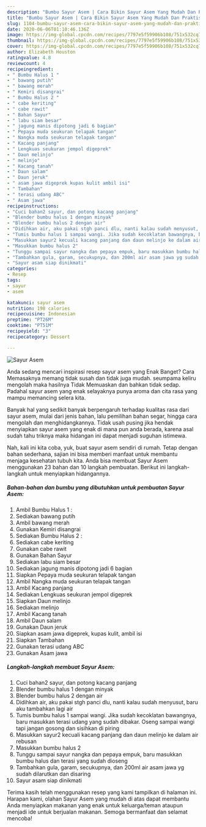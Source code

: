 ```yaml
---
description: "Bumbu Sayur Asem | Cara Bikin Sayur Asem Yang Mudah Dan Praktis"
title: "Bumbu Sayur Asem | Cara Bikin Sayur Asem Yang Mudah Dan Praktis"
slug: 1104-bumbu-sayur-asem-cara-bikin-sayur-asem-yang-mudah-dan-praktis
date: 2020-06-06T01:10:46.136Z
image: https://img-global.cpcdn.com/recipes/7797e5f59906b108/751x532cq70/sayur-asem-foto-resep-utama.jpg
thumbnail: https://img-global.cpcdn.com/recipes/7797e5f59906b108/751x532cq70/sayur-asem-foto-resep-utama.jpg
cover: https://img-global.cpcdn.com/recipes/7797e5f59906b108/751x532cq70/sayur-asem-foto-resep-utama.jpg
author: Elizabeth Houston
ratingvalue: 4.8
reviewcount: 4
recipeingredient:
- " Bumbu Halus 1 "
- " bawang putih"
- " bawang merah"
- " Kemiri disangrai"
- " Bumbu Halus 2 "
- " cabe keriting"
- " cabe rawit"
- " Bahan Sayur"
- " labu siam besar"
- " jagung manis dipotong jadi 6 bagian"
- " Pepaya muda seukuran telapak tangan"
- " Nangka muda seukuran telapak tangan"
- " Kacang panjang"
- " Lengkuas seukuran jempol digeprek"
- " Daun melinjo"
- " melinjo"
- " Kacang tanah"
- " Daun salam"
- " Daun jeruk"
- " asam jawa digeprek kupas kulit ambil isi"
- " Tambahan"
- " terasi udang ABC"
- " Asam jawa"
recipeinstructions:
- "Cuci bahan2 sayur, dan potong kacang panjang"
- "Blender bumbu halus 1 dengan minyak"
- "Blender bumbu halus 2 dengan air"
- "Didihkan air, aku pakai stgh panci dlu, nanti kalau sudah menyusut, baru aku tambahkan lagi air"
- "Tumis bumbu halus 1 sampai wangi. Jika sudah kecoklatan bawangnya, baru masukkan terasi udang yang sudah dibakar. Oseng sampai wangi tapi jangan gosong dan sisihkan di piring"
- "Masukkan sayur2 kecuali kacang panjang dan daun melinjo ke dalam air rebusan"
- "Masukkan bumbu halus 2"
- "Tunggu sampai sayur nangka dan pepaya empuk, baru masukkan bumbu halus dan terasi yang sudah dioseng"
- "Tambahkan gula, garam, secukupnya, dan 200ml air asam jawa yg sudah dilarutkan dan disaring"
- "Sayur asam siap dinikmati"
categories:
- Resep
tags:
- sayur
- asem

katakunci: sayur asem 
nutrition: 198 calories
recipecuisine: Indonesian
preptime: "PT26M"
cooktime: "PT51M"
recipeyield: "3"
recipecategory: Dessert

---
```



![Sayur Asem](https://img-global.cpcdn.com/recipes/7797e5f59906b108/751x532cq70/sayur-asem-foto-resep-utama.jpg)

Anda sedang mencari inspirasi resep sayur asem yang Enak Banget? Cara Memasaknya memang tidak susah dan tidak juga mudah. seumpama keliru mengolah maka hasilnya Tidak Memuaskan dan bahkan tidak sedap. Padahal sayur asem yang enak selayaknya punya aroma dan cita rasa yang mampu memancing selera kita.

Banyak hal yang sedikit banyak berpengaruh terhadap kualitas rasa dari sayur asem, mulai dari jenis bahan, lalu pemilihan bahan segar, hingga cara mengolah dan menghidangkannya. Tidak usah pusing jika hendak menyiapkan sayur asem yang enak di mana pun anda berada, karena asal sudah tahu triknya maka hidangan ini dapat menjadi suguhan istimewa.




Nah, kali ini kita coba, yuk, buat sayur asem sendiri di rumah. Tetap dengan bahan sederhana, sajian ini bisa memberi manfaat untuk membantu menjaga kesehatan tubuh kita. Anda bisa membuat Sayur Asem menggunakan 23 bahan dan 10 langkah pembuatan. Berikut ini langkah-langkah untuk menyiapkan hidangannya.

<!--inarticleads1-->

##### Bahan-bahan dan bumbu yang dibutuhkan untuk pembuatan Sayur Asem:

1. Ambil  Bumbu Halus 1 :
1. Sediakan  bawang putih
1. Ambil  bawang merah
1. Gunakan  Kemiri disangrai
1. Sediakan  Bumbu Halus 2 :
1. Sediakan  cabe keriting
1. Gunakan  cabe rawit
1. Gunakan  Bahan Sayur
1. Sediakan  labu siam besar
1. Sediakan  jagung manis dipotong jadi 6 bagian
1. Siapkan  Pepaya muda seukuran telapak tangan
1. Ambil  Nangka muda seukuran telapak tangan
1. Ambil  Kacang panjang
1. Sediakan  Lengkuas seukuran jempol digeprek
1. Siapkan  Daun melinjo
1. Sediakan  melinjo
1. Ambil  Kacang tanah
1. Ambil  Daun salam
1. Gunakan  Daun jeruk
1. Siapkan  asam jawa digeprek, kupas kulit, ambil isi
1. Siapkan  Tambahan
1. Gunakan  terasi udang ABC
1. Gunakan  Asam jawa




<!--inarticleads2-->

##### Langkah-langkah membuat Sayur Asem:

1. Cuci bahan2 sayur, dan potong kacang panjang
1. Blender bumbu halus 1 dengan minyak
1. Blender bumbu halus 2 dengan air
1. Didihkan air, aku pakai stgh panci dlu, nanti kalau sudah menyusut, baru aku tambahkan lagi air
1. Tumis bumbu halus 1 sampai wangi. Jika sudah kecoklatan bawangnya, baru masukkan terasi udang yang sudah dibakar. Oseng sampai wangi tapi jangan gosong dan sisihkan di piring
1. Masukkan sayur2 kecuali kacang panjang dan daun melinjo ke dalam air rebusan
1. Masukkan bumbu halus 2
1. Tunggu sampai sayur nangka dan pepaya empuk, baru masukkan bumbu halus dan terasi yang sudah dioseng
1. Tambahkan gula, garam, secukupnya, dan 200ml air asam jawa yg sudah dilarutkan dan disaring
1. Sayur asam siap dinikmati




Terima kasih telah menggunakan resep yang kami tampilkan di halaman ini. Harapan kami, olahan Sayur Asem yang mudah di atas dapat membantu Anda menyiapkan makanan yang enak untuk keluarga/teman ataupun menjadi ide untuk berjualan makanan. Semoga bermanfaat dan selamat mencoba!
